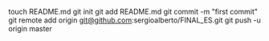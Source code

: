 touch README.md
git init
git add README.md
git commit -m "first commit"
git remote add origin git@github.com:sergioalberto/FINAL_ES.git
git push -u origin master
